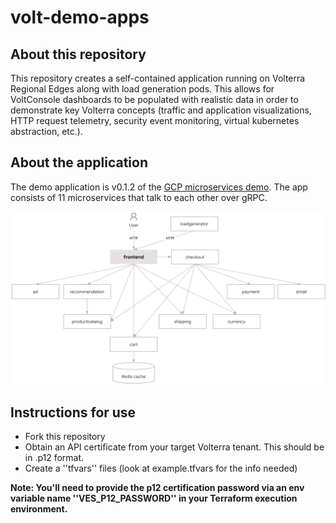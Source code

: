 # volt-demo-apps

## About this repository

This repository creates a self-contained application running on Volterra Regional Edges
along with load generation pods. This allows for VoltConsole dashboards to be populated with 
realistic data in order to demonstrate key Volterra concepts (traffic and application visualizations, 
HTTP request telemetry, security event monitoring, virtual kubernetes abstraction, etc.).

## About the application

The demo application is v0.1.2 of the [GCP microservices demo](https://github.com/GoogleCloudPlatform/microservices-demo).
The app consists of 11 microservices that talk to each other over gRPC.

![demo arch](https://github.com/GoogleCloudPlatform/microservices-demo/blob/master/docs/img/architecture-diagram.png)

## Instructions for use

- Fork this repository
- Obtain an API certificate from your target Volterra tenant. This should be in .p12 format. 
- Create a ''tfvars'' files (look at example.tfvars for the info needed)

**Note: You'll need to provide the p12 certification password via an env variable name ''VES_P12_PASSWORD'' in your Terraform execution environment.**


